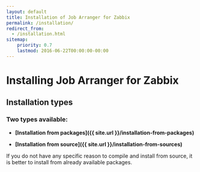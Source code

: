 ```yaml
---
layout: default
title: Installation of Job Arranger for Zabbix
permalink: /installation/
redirect_from:
  - /installation.html
sitemap:
    priority: 0.7
    lastmod: 2016-06-22T00:00:00-00:00
---
```


# <i class="fa fa-cloud-download"></i> Installing Job Arranger for Zabbix

## Installation types

### Two types available:

*   **[Installation from packages]({{ site.url }}/installation-from-packages)**

*   **[Installation from source]({{ site.url }}/installation-from-sources)**

If you do not have any specific reason to compile and install from source, it is better to install from already available packages.
